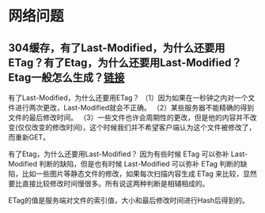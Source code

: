 # 网络问题

## 304缓存，有了Last-Modified，为什么还要用ETag？有了Etag，为什么还要用Last-Modified？Etag一般怎么生成？[链接](https://lensh.github.io/2017/08/27/alibaba-interview/)
有了Last-Modified，为什么还要用ETag？
（1）因为如果在一秒钟之内对一个文件进行两次更改，Last-Modified就会不正确。
（2）某些服务器不能精确的得到文件的最后修改时间。
（3）一些文件也许会周期性的更改，但是他的内容并不改变(仅仅改变的修改时间)，这个时候我们并不希望客户端认为这个文件被修改了，而重新GET。

有了Etag，为什么还要用Last-Modified？
因为有些时候 ETag 可以弥补 Last-Modified 判断的缺陷，但是也有时候 Last-Modified 可以弥补 ETag 判断的缺陷，比如一些图片等静态文件的修改，如果每次扫描内容生成 ETag 来比较，显然要比直接比较修改时间慢很多。所有说这两种判断是相辅相成的。

ETag的值是服务端对文件的索引值，大小和最后修改时间进行Hash后得到的。
